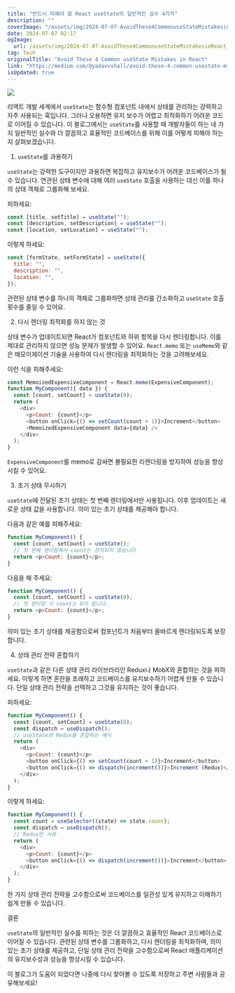 ```yaml
---
title: "반드시 피해야 할 React useState의 일반적인 실수 4가지"
description: ""
coverImage: "/assets/img/2024-07-07-AvoidThese4CommonuseStateMistakesinReact_0.png"
date: 2024-07-07 02:17
ogImage: 
  url: /assets/img/2024-07-07-AvoidThese4CommonuseStateMistakesinReact_0.png
tag: Tech
originalTitle: "Avoid These 4 Common useState Mistakes in React"
link: "https://medium.com/@yadavvshall/avoid-these-4-common-usestate-mistakes-in-react-679fcc29b105"
isUpdated: true
---
```




<img src="/assets/img/2024-07-07-AvoidThese4CommonuseStateMistakesinReact_0.png" />

리액트 개발 세계에서 `useState`는 함수형 컴포넌트 내에서 상태를 관리하는 강력하고 자주 사용되는 훅입니다. 그러나 오용하면 유지 보수가 어렵고 최적화하기 어려운 코드로 이어질 수 있습니다. 이 블로그에서는 `useState`를 사용할 때 개발자들이 하는 네 가지 일반적인 실수와 더 깔끔하고 효율적인 코드베이스를 위해 이를 어떻게 피해야 하는지 살펴보겠습니다.

1. `useState`를 과용하기

`useState`는 강력한 도구이지만 과용하면 복잡하고 유지보수가 어려운 코드베이스가 될 수 있습니다. 연관된 상태 변수에 대해 여러 `useState` 호출을 사용하는 대신 이를 하나의 상태 객체로 그룹화해 보세요.

<div class="content-ad"></div>

피하세요:

```js
const [title, setTitle] = useState("");
const [description, setDescription] = useState("");
const [location, setLocation] = useState("");
```

이렇게 하세요:

```js
const [formState, setFormState] = useState({
  title: "",
  description: "",
  location: "",
});
```

<div class="content-ad"></div>

관련된 상태 변수를 하나의 객체로 그룹화하면 상태 관리를 간소화하고 `useState` 호출 횟수를 줄일 수 있어요.

2. 다시 렌더링 최적화를 하지 않는 것

상태 변수가 업데이트되면 React가 컴포넌트와 하위 항목을 다시 렌더링합니다. 이를 제대로 관리하지 않으면 성능 문제가 발생할 수 있어요. `React.memo` 또는 `useMemo`와 같은 메모이제이션 기술을 사용하여 다시 렌더링을 최적화하는 것을 고려해보세요.

이런 식을 피해주세요:

<div class="content-ad"></div>

```js
const MemoizedExpensiveComponent = React.memo(ExpensiveComponent);
function MyComponent({ data }) {
  const [count, setCount] = useState(0);
  return (
    <div>
      <p>Count: {count}</p>
      <button onClick={() => setCount(count + 1)}>Increment</button>
      <MemoizedExpensiveComponent data={data} />
    </div>
  );
}
```

`ExpensiveComponent`를 memo로 감싸면 불필요한 리렌더링을 방지하여 성능을 향상시킬 수 있어요.

<div class="content-ad"></div>

3. 초기 상태 무시하기

`useState`에 전달된 초기 상태는 첫 번째 렌더링에서만 사용됩니다. 이후 업데이트는 새로운 상태 값을 사용합니다. 의미 있는 초기 상태를 제공해야 합니다.

다음과 같은 예를 피해주세요:

```js
function MyComponent() {
  const [count, setCount] = useState();
  // 첫 번째 렌더링에서 count는 정의되지 않습니다
  return <p>Count: {count}</p>;
}
```

<div class="content-ad"></div>

다음을 해 주세요:

```js
function MyComponent() {
  const [count, setCount] = useState(0);
  // 첫 렌더링 시 count는 0이 됩니다.
  return <p>Count: {count}</p>;
}
```

의미 있는 초기 상태를 제공함으로써 컴포넌트가 처음부터 올바르게 렌더링되도록 보장합니다.

4. 상태 관리 전략 혼합하기

<div class="content-ad"></div>

`useState`과 같은 다른 상태 관리 라이브러리인 Redux나 MobX와 혼합하는 것을 피하세요. 이렇게 하면 혼란을 초래하고 코드베이스를 유지보수하기 어렵게 만들 수 있습니다. 단일 상태 관리 전략을 선택하고 그것을 유지하는 것이 좋습니다.

피하세요:

```js
function MyComponent() {
  const [count, setCount] = useState(0);
  const dispatch = useDispatch();
  // useState와 Redux를 혼합하는 예시
  return (
    <div>
      <p>Count: {count}</p>
      <button onClick={() => setCount(count + 1)}>Increment</button>
      <button onClick={() => dispatch(increment())}>Increment (Redux)</button>
    </div>
  );
}
```

이렇게 하세요:

<div class="content-ad"></div>

```js
function MyComponent() {
  const count = useSelector((state) => state.count);
  const dispatch = useDispatch();
  // Redux만 사용
  return (
    <div>
      <p>Count: {count}</p>
      <button onClick={() => dispatch(increment())}>Increment</button>
    </div>
  );
}
```

한 가지 상태 관리 전략을 고수함으로써 코드베이스를 일관성 있게 유지하고 이해하기 쉽게 만들 수 있습니다.

결론

`useState`의 일반적인 실수를 피하는 것은 더 깔끔하고 효율적인 React 코드베이스로 이어질 수 있습니다. 관련된 상태 변수를 그룹화하고, 다시 렌더링을 최적화하며, 의미 있는 초기 상태를 제공하고, 단일 상태 관리 전략을 고수함으로써 React 애플리케이션의 유지보수성과 성능을 향상시킬 수 있습니다.

<div class="content-ad"></div>

이 블로그가 도움이 되었다면 나중에 다시 찾아볼 수 있도록 저장하고 주변 사람들과 공유해보세요!
